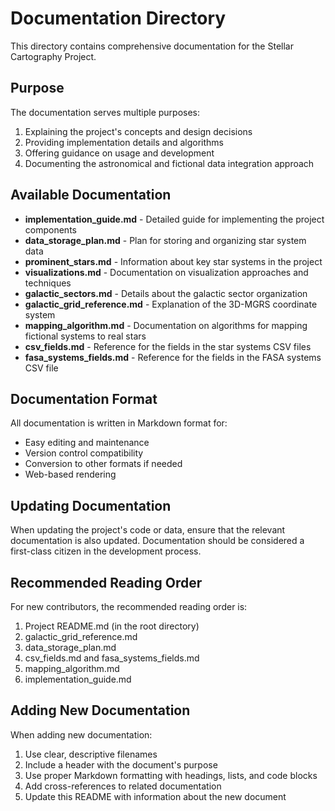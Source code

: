 # Documentation Directory

This directory contains comprehensive documentation for the Stellar Cartography Project.

## Purpose

The documentation serves multiple purposes:
1. Explaining the project's concepts and design decisions
2. Providing implementation details and algorithms
3. Offering guidance on usage and development
4. Documenting the astronomical and fictional data integration approach

## Available Documentation

- **implementation_guide.md** - Detailed guide for implementing the project components
- **data_storage_plan.md** - Plan for storing and organizing star system data
- **prominent_stars.md** - Information about key star systems in the project
- **visualizations.md** - Documentation on visualization approaches and techniques
- **galactic_sectors.md** - Details about the galactic sector organization
- **galactic_grid_reference.md** - Explanation of the 3D-MGRS coordinate system
- **mapping_algorithm.md** - Documentation on algorithms for mapping fictional systems to real stars
- **csv_fields.md** - Reference for the fields in the star systems CSV files
- **fasa_systems_fields.md** - Reference for the fields in the FASA systems CSV file

## Documentation Format

All documentation is written in Markdown format for:
- Easy editing and maintenance
- Version control compatibility
- Conversion to other formats if needed
- Web-based rendering

## Updating Documentation

When updating the project's code or data, ensure that the relevant documentation is also updated. Documentation should be considered a first-class citizen in the development process.

## Recommended Reading Order

For new contributors, the recommended reading order is:
1. Project README.md (in the root directory)
2. galactic_grid_reference.md
3. data_storage_plan.md
4. csv_fields.md and fasa_systems_fields.md
5. mapping_algorithm.md
6. implementation_guide.md

## Adding New Documentation

When adding new documentation:
1. Use clear, descriptive filenames
2. Include a header with the document's purpose
3. Use proper Markdown formatting with headings, lists, and code blocks
4. Add cross-references to related documentation
5. Update this README with information about the new document 